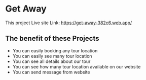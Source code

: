 # Get Away

This project Live site Link: https://get-away-382c6.web.app/

## The benefit of these Projects

- You can easily booking any tour location
- You can easily see many tour location
- You can see all details about our tour
- You can see how many tour location available on our website
- You can send message from website
